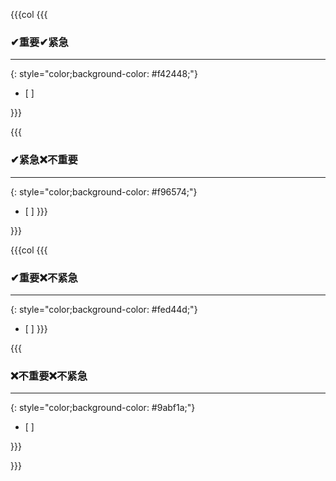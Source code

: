 

{{{col
{{{
### ✔重要✔紧急
---
{: style="color;background-color: #f42448;"}
- [ ]

}}}

{{{
### ✔紧急❌不重要
---
{: style="color;background-color: #f96574;"}
- [ ]
}}}

}}}

{{{col
{{{
### ✔重要❌不紧急
---
{: style="color;background-color: #fed44d;"}
- [ ]
}}}

{{{
### ❌不重要❌不紧急
---
{: style="color;background-color: #9abf1a;"}
- [ ]

}}}

}}}


